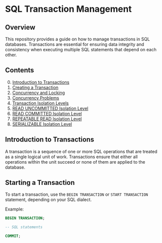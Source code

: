 # SQL Transaction Management

## Overview

This repository provides a guide on how to manage transactions in SQL databases. Transactions are essential for ensuring data integrity and consistency when executing multiple SQL statements that depend on each other.

## Contents

0. [Introduction to Transactions](./00_transactions/)
1. [Creating a Transaction](./01_creating_transactions/)
2. [Concurrency and Locking](./02_concurrency_and_locking/)
3. [Concurrency Problems](./03_concurrency_problems/)
4. [Transaction Isolation Levels](./04_transaction_isolation_levels/)
5. [READ UNCOMMITTED Isolation Level](./05_read_uncommitted_isolation_level/)
6. [READ COMMITTED Isolation Level](./06_read_committed_isolation_level/)
7. [REPEATABLE READ Isolation Level](./07_repeatable_read_isolation_level/)
8. [SERIALIZABLE Isolation Level](./08_serializable_isolation_level/)

## Introduction to Transactions

A transaction is a sequence of one or more SQL operations that are treated as a single logical unit of work. Transactions ensure that either all operations within the unit succeed or none of them are applied to the database.

## Starting a Transaction

To start a transaction, use the `BEGIN TRANSACTION` or `START TRANSACTION` statement, depending on your SQL dialect.

Example:

```sql
BEGIN TRANSACTION;

-- SQL statements

COMMIT;

```